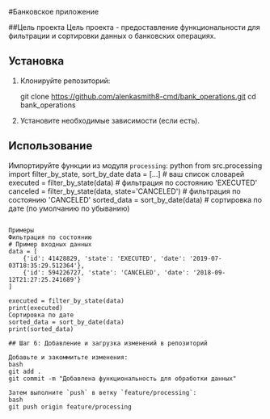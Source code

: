 #Банковское приложение

##Цель проекта 
Цель проекта - предоставление функциональности для фильтрации и сортировки
данных о банковских операциях.

## Установка

1. Клонируйте репозиторий:

   git clone https://github.com/alenkasmith8-cmd/bank_operations.git
   cd bank_operations
   

2. Установите необходимые зависимости (если есть).

## Использование

Импортируйте функции из модуля `processing`:
python
from src.processing import filter_by_state, sort_by_date
data = [...]  # ваш список словарей
executed = filter_by_state(data)  # фильтрация по состоянию 'EXECUTED'
canceled = filter_by_state(data, state='CANCELED')  # фильтрация по состоянию 'CANCELED'
sorted_data = sort_by_date(data)  # сортировка по дате (по умолчанию по убыванию)
```

Примеры
Фильтрация по состоянию
# Пример входных данных
data = [
    {'id': 41428829, 'state': 'EXECUTED', 'date': '2019-07-03T18:35:29.512364'},
    {'id': 594226727, 'state': 'CANCELED', 'date': '2018-09-12T21:27:25.241689'}
]

executed = filter_by_state(data)
print(executed)
Сортировка по дате
sorted_data = sort_by_date(data)
print(sorted_data)

## Шаг 6: Добавление и загрузка изменений в репозиторий

Добавьте и закоммитьте изменения:
bash
git add .
git commit -m "Добавлена функциональность для обработки данных"

Затем выполните `push` в ветку `feature/processing`:
bash
git push origin feature/processing
```